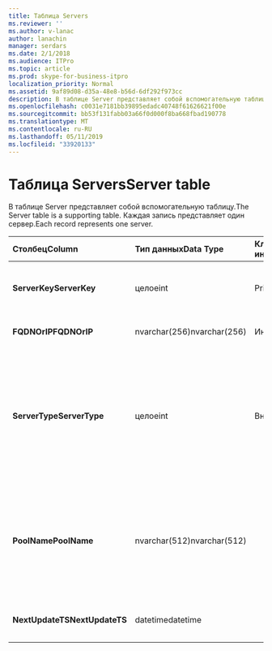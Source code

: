 ```yaml
---
title: Таблица Servers
ms.reviewer: ''
ms.author: v-lanac
author: lanachin
manager: serdars
ms.date: 2/1/2018
ms.audience: ITPro
ms.topic: article
ms.prod: skype-for-business-itpro
localization_priority: Normal
ms.assetid: 9af89d08-d35a-48e8-b56d-6df292f973cc
description: В таблице Server представляет собой вспомогательную таблицу. Каждая запись представляет один сервер.
ms.openlocfilehash: c0031e7181bb39895edadc40748f61626621f00e
ms.sourcegitcommit: bb53f131fabb03a66f0d000f8ba668fbad190778
ms.translationtype: MT
ms.contentlocale: ru-RU
ms.lasthandoff: 05/11/2019
ms.locfileid: "33920133"
---
```

# <a name="server-table"></a><span data-ttu-id="90512-104">Таблица Servers</span><span class="sxs-lookup"><span data-stu-id="90512-104">Server table</span></span>
 
<span data-ttu-id="90512-105">В таблице Server представляет собой вспомогательную таблицу.</span><span class="sxs-lookup"><span data-stu-id="90512-105">The Server table is a supporting table.</span></span> <span data-ttu-id="90512-106">Каждая запись представляет один сервер.</span><span class="sxs-lookup"><span data-stu-id="90512-106">Each record represents one server.</span></span> 
  
|<span data-ttu-id="90512-107">**Столбец**</span><span class="sxs-lookup"><span data-stu-id="90512-107">**Column**</span></span>|<span data-ttu-id="90512-108">**Тип данных**</span><span class="sxs-lookup"><span data-stu-id="90512-108">**Data Type**</span></span>|<span data-ttu-id="90512-109">**Ключ/индекс**</span><span class="sxs-lookup"><span data-stu-id="90512-109">**Key/Index**</span></span>|<span data-ttu-id="90512-110">**Сведения**</span><span class="sxs-lookup"><span data-stu-id="90512-110">**Details**</span></span>|
|:-----|:-----|:-----|:-----|
|<span data-ttu-id="90512-111">**ServerKey**</span><span class="sxs-lookup"><span data-stu-id="90512-111">**ServerKey**</span></span> <br/> |<span data-ttu-id="90512-112">целое</span><span class="sxs-lookup"><span data-stu-id="90512-112">int</span></span>  <br/> |<span data-ttu-id="90512-113">Primary</span><span class="sxs-lookup"><span data-stu-id="90512-113">Primary</span></span>  <br/> |<span data-ttu-id="90512-114">Уникальный номер, идентифицирующий сервер.</span><span class="sxs-lookup"><span data-stu-id="90512-114">Unique number identifying the server.</span></span>  <br/> |
|<span data-ttu-id="90512-115">**FQDNOrIP**</span><span class="sxs-lookup"><span data-stu-id="90512-115">**FQDNOrIP**</span></span> <br/> |<span data-ttu-id="90512-116">nvarchar(256)</span><span class="sxs-lookup"><span data-stu-id="90512-116">nvarchar(256)</span></span>  <br/> |<span data-ttu-id="90512-117">Индекс</span><span class="sxs-lookup"><span data-stu-id="90512-117">index</span></span>  <br/> |<span data-ttu-id="90512-118">Строка MAC-адреса.</span><span class="sxs-lookup"><span data-stu-id="90512-118">MAC address string.</span></span>  <br/> |
|<span data-ttu-id="90512-119">**ServerType**</span><span class="sxs-lookup"><span data-stu-id="90512-119">**ServerType**</span></span> <br/> |<span data-ttu-id="90512-120">целое</span><span class="sxs-lookup"><span data-stu-id="90512-120">int</span></span>  <br/> |<span data-ttu-id="90512-121">Внешний</span><span class="sxs-lookup"><span data-stu-id="90512-121">Foreign</span></span>  <br/> |<span data-ttu-id="90512-122">1: сервер-посредник</span><span class="sxs-lookup"><span data-stu-id="90512-122">1: Mediation Server</span></span>  <br/> <span data-ttu-id="90512-123">2: A / видеоконференций 16394: A пограничного service32769: шлюз</span><span class="sxs-lookup"><span data-stu-id="90512-123">2: A/V Conferencing Server16394: A/V Edge service32769: Gateway</span></span>  <br/> |
|<span data-ttu-id="90512-124">**PoolName**</span><span class="sxs-lookup"><span data-stu-id="90512-124">**PoolName**</span></span> <br/> |<span data-ttu-id="90512-125">nvarchar(512)</span><span class="sxs-lookup"><span data-stu-id="90512-125">nvarchar(512)</span></span>  <br/> ||<span data-ttu-id="90512-126">Пул, к которой принадлежит сервер.</span><span class="sxs-lookup"><span data-stu-id="90512-126">Pool the server belongs to.</span></span> <span data-ttu-id="90512-127">Применяется только для A / V Server конференц-связи.</span><span class="sxs-lookup"><span data-stu-id="90512-127">Only applicable for the A/V Conferencing Server.</span></span>  <br/> |
|<span data-ttu-id="90512-128">**NextUpdateTS**</span><span class="sxs-lookup"><span data-stu-id="90512-128">**NextUpdateTS**</span></span> <br/> |<span data-ttu-id="90512-129">datetime</span><span class="sxs-lookup"><span data-stu-id="90512-129">datetime</span></span>  <br/> ||<span data-ttu-id="90512-130">Только для внутреннего использования.</span><span class="sxs-lookup"><span data-stu-id="90512-130">For internal use only.</span></span>  <br/> |
   

